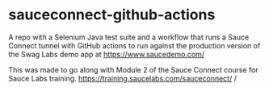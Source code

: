# sauceconnect-github-actions
A repo with a Selenium Java test suite and a workflow that runs a Sauce Connect tunnel with GitHub actions to run against the production version of the Swag Labs demo app at https://www.saucedemo.com/

This was made to go along with Module 2 of the Sauce Connect course for Sauce Labs training. https://training.saucelabs.com/sauceconnect/
/
